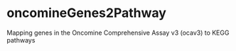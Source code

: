# oncomineGenes2Pathway
Mapping genes in the Oncomine Comprehensive Assay v3 (ocav3) to KEGG pathways
